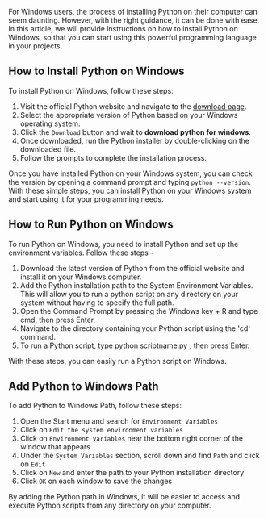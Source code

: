 For Windows users, the process of installing Python on their computer can seem daunting. However, with the right guidance, it can be done with ease. In this article, we will provide instructions on how to install Python on Windows, so that you can start using this powerful programming language in your projects.  
  
## How to Install Python on Windows  

To install Python on Windows, follow these steps:

1. Visit the official Python website and navigate to the [download page](https://www.python.org/downloads/).
2. Select the appropriate version of Python based on your Windows operating system. 
3. Click the `Download` button and wait to **download python for windows**.
4. Once downloaded, run the Python installer by double-clicking on the downloaded file. 
4. Follow the prompts to complete the installation process.

Once you have installed Python on your Windows system, you can check the version by opening a command prompt and typing `python --version`.
With these simple steps, you can install Python on your Windows system and start using it for your programming needs.  
  
## How to Run Python on Windows  

To run Python on Windows, you need to install Python and set up the environment variables. Follow these steps - 
1. Download the latest version of Python from the official website and install it on your Windows computer.
2. Add the Python installation path to the System Environment Variables. This will allow you to run a python script on any directory on your system without having to specify the full path.
3. Open the Command Prompt by pressing the Windows key + R and type cmd, then press Enter.
4. Navigate to the directory containing your Python script using the 'cd' command.
5. To run a Python script, type python scriptname.py , then press Enter.

With these steps, you can easily run a Python script on Windows.

## Add Python to Windows Path   

To add Python to Windows Path, follow these steps:

1. Open the Start menu and search for `Environment Variables`
2. Click on `Edit the system environment variables`
3. Click on `Environment Variables` near the bottom right corner of the window that appears
4. Under the `System Variables` section, scroll down and find `Path` and click on `Edit`
5. Click on `New` and enter the path to your Python installation directory
6. Click `OK` on each window to save the changes

By adding the Python path in Windows, it will be easier to access and execute Python scripts from any directory on your computer.  
